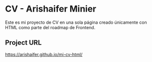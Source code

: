 # CV - Arishaifer Minier

Este es mi proyecto de CV en una sola página creado únicamente con HTML como parte del roadmap de Frontend.

## Project URL

https://arishaifer.github.io/mi-cv-html/

